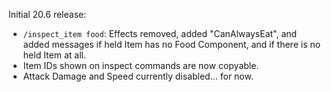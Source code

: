 Initial 20.6 release:

* `/inspect_item food`: Effects removed, added "CanAlwaysEat", and added messages if held Item has no Food Component, and if there is no held Item at all.
* Item IDs shown on inspect commands are now copyable.
* Attack Damage and Speed currently disabled... for now.